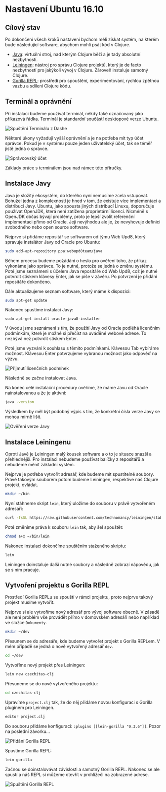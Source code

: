 # Nastavení Ubuntu 16.10

## Cílový stav

Po dokončení všech kroků nastavení bychom měli získat systém, na kterém bude následující software, abychom mohli psát kód v Clojure.

- [Java](https://java.com/): virtuální stroj, nad kterým Clojure běží a je tady absolutní nezbytností.
- [Leiningen](https://leiningen.org/): nástroj pro správu Clojure projektů, který je de facto nezbytností pro jakýkoli vývoj v Clojure. Zároveň instaluje samotný Clojure.
- [Gorilla REPL](http://gorilla-repl.org/index.html): prostředí pro spouštění, experimentování, rychlou zpětnou vazbu a sdílení Clojure kódu.


## Terminál a oprávnění

Při instalaci budeme používat terminál, někdy také označovaný jako příkazová řádka. Terminál je standardní součástí desktopové verze Ubuntu.

![Spuštění Terminálu z Dashe](images/ubuntu/launch-terminal.png)

Některé úkony vyžadují vyšší oprávnění a je na potřeba mít typ účet správce. Pokud je v systému pouze jeden uživatelský účet, tak se téměř jistě jedná o správce.

![Správcovský účet](images/ubuntu/administrator-account.png)

Základy práce s terminálem jsou nad rámec této příručky.

## Instalace Javy

Java je složitý ekosystém, do kterého nyní nemusíme zcela vstupovat. Bohužel jedna z komplexností je hned v tom, že existuje více implementací a distribucí Javy. Ubuntu, jako spousta jiných distribucí Linuxu, doporučuje používat OpenJDK, která není zatížena proprietární licencí. Nicméně s OpenJDK občas bývají problémy, proto je lepší zvolit referenční implementaci přímo od Oracle. Její nevýhodou ale je, že nevyhovuje definici svobodného nebo open source software.

Nejprve si přidáme repositář se softwarem od týmu Web Upd8, který spravuje instalátor Javy od Oracle pro Ubuntu:

```bash
sudo add-apt-repository ppa:webupd8team/java
```

Během procesu budeme požádáni o heslo pro ověření toho, že příkaz vykonáme jako správce. To je nutné, protože se jedná o změnu systému. Poté jsme seznámeni s účelem Java repositáře od Web Upd8, což je nutné potvrdit stiskem klávesy Enter, jak se píše v závěru. Po potvrzení je přidání repositáře dokončeno.

Dále aktualizujeme seznam software, který máme k dispozici:

```bash
sudo apt-get update
```

Nakonec spustíme instalaci Javy:

```
sudo apt-get install oracle-java8-installer
```

V úvodu jsme seznámeni s tím, že použití Javy od Oracle podléhá licenčním podmínkám, které je možné si přečíst na uváděné webové adrese. To nezbývá než potvrdit stiskem Enter.

Poté jsme vyzváni k souhlasu s těmito podmínkami. Klávesou Tab vybíráme možnost. Klávesou Enter potvrzujeme vybranou možnost jako odpověď na výzvu.

![Přijmutí licenčních podmínek](images/ubuntu/java-license.png)

Následně se začne instalovat Java.

Na konec celé instalační procedury ověříme, že máme Javu od Oracle nainstalovanou a že je aktivní:

```bash
java -version
```

Výsledkem by měl být podobný výpis s tím, že konkrétní čísla verze Javy se mohou mírně lišit.

![Ověření verze Javy](images/ubuntu/verify-java.png)


## Instalace Leiningenu

Oproti Javě je Leiningen malý kousek software a o to je situace snazší a přehlednější. Pro instalaci nebudeme používat balíčky z repositářů a nebudeme měnit základní systém.

Nejprve je potřeba vytvořit adresář, kde budeme mít spustitelné soubory. Právě takovým souborem potom budeme Leiningen, respektive náš Clojure projekt, ovládat.

```bash
mkdir ~/bin
```

Nyní stáhneme skript `lein`, který uložíme do souboru v právě vytvořeném adresáři:

```bash
curl -fsSL https://raw.githubusercontent.com/technomancy/leiningen/stable/bin/lein > ~/bin/lein
```

Poté změníme práva k souboru `lein` tak, aby šel spouštět:

```bash
chmod a+x ~/bin/lein
```

Nakonec instalaci dokončíme spuštěním staženého skriptu:

```bash
lein
```

Leiningen doinstaluje další nutné soubory a následně zobrazí nápovědu, jak se s ním pracuje.


## Vytvoření projektu s Gorilla REPL

Prostředí Gorilla REPLu se spouští v rámci projektu, proto nejprve takový projekt musíme vytvořit.

Nejprve si ale vytvoříme nový adresář pro vývoj software obecně. V zásadě ale není problém vše provádět přímo v domovském adresáři nebo například ve složce `Dokumenty`.

```bash
mkdir ~/dev
```

Přesunem se do adresáře, kde budeme vytvořet projekt s Gorilla REPLem. V mém případě se jedná o nově vytvořený adresář `dev`.

```bash
cd ~/dev
```

Vytvoříme nový projekt přes Leiningen:

```bash
lein new czechitas-clj
```

Přesuneme se do nově vytvořeného projektu:

```bash
cd czechitas-clj
```

Upravíme `project.clj` tak, že do něj přidáme novou konfiguraci s Gorilla pluginem pro Leiningen.

```bash
editor project.clj
```

Do souboru přidáme konfiguraci: `:plugins [[lein-gorilla "0.3.6"]]`. Pozor na poslední závorku…

![Přidání Gorilla REPL](images/ubuntu/gorilla-plugin.png)

Spustíme Gorilla REPL:

```bash
lein gorilla
```

Začnou se doinstalovávat závislosti a samotný Gorilla REPL. Nakonec se ale spustí a náš REPL si můžeme otevřít v prohlížeči na zobrazené adrese.

![Spuštění Gorilla REPL](images/ubuntu/launch-gorilla.png)